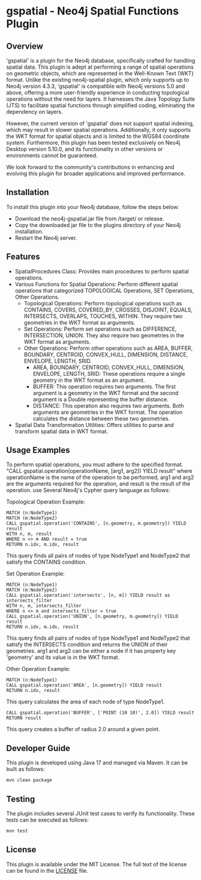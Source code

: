 # gspatial - Neo4j Spatial Functions Plugin
## Overview
'gspatial' is a plugin for the Neo4j database, specifically crafted for handling spatial data.
This plugin is adept at performing a range of spatial operations on geometric objects, which are represented in the Well-Known Text (WKT) format.
Unlike the existing neo4j-spatial plugin, which only supports up to Neo4j version 4.3.3, 'gspatial' is compatible with Neo4j versions 5.0 and above, offering a more user-friendly experience in conducting topological operations without the need for layers.
It harnesses the Java Topology Suite (JTS) to facilitate spatial functions through simplified coding, eliminating the dependency on layers.

However, the current version of 'gspatial' does not support spatial indexing, which may result in slower spatial operations.
Additionally, it only supports the WKT format for spatial objects and is limited to the WGS84 coordinate system.
Furthermore, this plugin has been tested exclusively on Neo4j Desktop version 5.10.0, and its functionality in other versions or environments cannot be guaranteed.

We look forward to the community's contributions in enhancing and evolving this plugin for broader applications and improved performance.

## Installation
To install this plugin into your Neo4j database, follow the steps below:

- Download the neo4j-gspatial.jar file from /target/ or release.
- Copy the downloaded jar file to the plugins directory of your Neo4j installation.
- Restart the Neo4j server.

## Features
- SpatialProcedures Class: Provides main procedures to perform spatial operations.
- Various Functions for Spatial Operations: Perform different spatial operations that categorized TOPOLOGICAL Operations, SET Operations, Other Operations.
  - Topological Operations: Perform topological operations such as CONTAINS, COVERS, COVERED_BY, CROSSES, DISJOINT, EQUALS, INTERSECTS, OVERLAPS, TOUCHES, WITHIN. They require two geometries in the WKT format as arguments.
  - Set Operations: Perform set operations such as DIFFERENCE, INTERSECTION, UNION. They also require two geometries in the WKT format as arguments.
  - Other Operations: Perform other operations such as AREA, BUFFER, BOUNDARY, CENTROID, CONVEX_HULL, DIMENSION, DISTANCE, ENVELOPE, LENGTH, SRID.
    - AREA, BOUNDARY, CENTROID, CONVEX_HULL, DIMENSION, ENVELOPE, LENGTH, SRID: These operations require a single geometry in the WKT format as an argument.
    - BUFFER: This operation requires two arguments. The first argument is a geometry in the WKT format and the second argument is a Double representing the buffer distance.
    - DISTANCE: This operation also requires two arguments. Both arguments are geometries in the WKT format. The operation calculates the distance between these two geometries.
- Spatial Data Transformation Utilities: Offers utilities to parse and transform spatial data in WKT format.

## Usage Examples
To perform spatial operations, you must adhere to the specified format.\
"CALL gspatial.operation(operationName, [arg1, arg2]) YIELD result"
where operationName is the name of the operation to be performed,
arg1 and arg2 are the arguments required for the operation,
and result is the result of the operation.
use Several Neo4j's Cypher query language as follows:

Topological Operation Example:
``` Cypher
MATCH (n:NodeType1)
MATCH (m:NodeType2)
CALL gspatial.operation('CONTAINS', [n.geometry, m.geometry]) YIELD result
WITH n, m, result
WHERE n <> m AND result = true
RETURN n.idx, m.idx, result
```

This query finds all pairs of nodes of type NodeType1 and NodeType2 that satisfy the CONTAINS condition.

Set Operation Example:
```Cypher
MATCH (n:NodeType1)
MATCH (m:NodeType2)
CALL gspatial.operation('intersects', [n, m]) YIELD result as intersects_filter
WITH n, m, intersects_filter
WHERE n <> m and intersects_filter = true
CALL gspatial.operation('UNION', [n.geometry, m.geometry]) YIELD result
RETURN n.idx, m.idx, result
```

This query finds all pairs of nodes of type NodeType1 and NodeType2 that satisfy the INTERSECTS condition and returns the UNION of their geometries.
arg1 and arg2 can be either a node if it has property key 'geometry' and its value is in the WKT format.

Other Operation Example:
```Cypher
MATCH (n:NodeType1)
CALL gspatial.operation('AREA', [n.geometry]) YIELD result
RETURN n.idx, result
```
This query calculates the area of each node of type NodeType1.

```Cypher
CALL gspatial.operation('BUFFER', ['POINT (10 10)', 2.0]) YIELD result
RETURN result
```
This query creates a buffer of radius 2.0 around a given point.

## Developer Guide
This plugin is developed using Java 17 and managed via Maven. It can be built as follows:

```bash
mvn clean package
````

## Testing
The plugin includes several JUnit test cases to verify its functionality. These tests can be executed as follows:

```bash
mvn test
```

## License
This plugin is available under the MIT License. The full text of the license can be found in the [LICENSE](LICENSE.txt) file.
